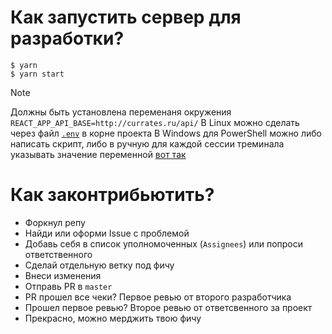 # Как запустить сервер для разработки?

```shell
$ yarn
$ yarn start
```

> [!NOTE]
> Должны быть установлена переменаня окружения `REACT_APP_API_BASE=http://currates.ru/api/`
> В Linux можно сделать через файл [`.env`](https://www.baeldung.com/linux/environment-variables-file#ourenv-file) в корне проекта
> В Windows для PowerShell можно либо написать скрипт, либо в ручную для каждой сессии треминала указывать значение переменной [вот так](https://learn.microsoft.com/en-us/powershell/module/microsoft.powershell.core/about/about_environment_variables?view=powershell-7.4#use-the-variable-syntax)

# Как законтрибьютить?

- Форкнул репу
- Найди или оформи Issue с проблемой
- Добавь себя в список уполномоченных (`Assignees`) или попроси ответственного
- Сделай отдельную ветку под фичу
- Внеси изменения
- Отправь PR в `master`
- PR прошел все чеки? Первое ревью от второго разработчика
- Прошел первое ревью? Второе ревью от ответсвенного за проект
- Прекрасно, можно мерджить твою фичу

